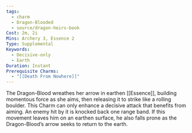 ```yaml
---
tags:
  - charm
  - Dragon-Blooded
  - source/dragon-heirs-book
Cost: 2m, 2i
Mins: Archery 3, Essence 2
Type: Supplemental
Keywords:
  - Decisive-only
  - Earth
Duration: Instant
Prerequisite Charms:
  - "[[Death From Nowhere]]"
---
```

The Dragon-Blood wreathes her arrow in earthen [[Essence]], building momentous force as she aims, then releasing it to strike like a rolling boulder. This Charm can only enhance a decisive attack that benefits from aiming. An enemy hit by it is knocked back one range band. If this movement leaves him on an earthen surface, he also falls prone as the Dragon-Blood’s arrow seeks to return to the earth.